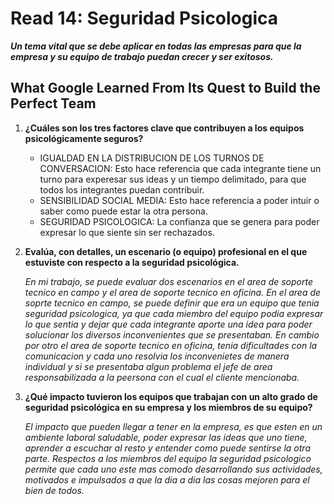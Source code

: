 # Read 14: Seguridad Psicologica
***Un tema vital que se debe aplicar en todas las empresas para que la empresa y su equipo de trabajo puedan crecer y ser exitosos.***

## **What Google Learned From Its Quest to Build the Perfect Team**
1. **¿Cuáles son los tres factores clave que contribuyen a los equipos psicológicamente seguros?**
    + IGUALDAD EN LA DISTRIBUCION DE LOS TURNOS DE CONVERSACION: Esto hace referencia que cada integrante tiene un turno para experesar sus ideas y un tiempo delimitado, para que todos los integrantes puedan contribuir.
    + SENSIBILIDAD SOCIAL MEDIA: Esto hace referencia a poder intuir o saber como puede estar la otra persona.
    + SEGURIDAD PSICOLOGICA: La confianza que se genera para poder expresar lo que siente sin ser rechazados.

2. **Evalúa, con detalles, un escenario (o equipo) profesional en el que estuviste con respecto a la seguridad psicológica.**

    _En mi trabajo, se puede evaluar dos escenarios en el area de soporte tecnico en campo y el area de soporte tecnico en oficina._
    _En el area de soprte tecnico en campo, se puede definir que era un equipo que tenia seguridad psicologica, ya que cada miembro del equipo podia expresar lo que sentia y dejar que cada integrante aporte una idea para poder solucionar los diversos inconvenientes que se presentaban. En cambio por otro el area de soporte tecnico en oficina, tenia dificultades con la comunicacion y cada uno resolvia los inconvenietes de manera individual y si se presentaba algun problema el jefe de area responsabilizada a la peersona con el cual el cliente mencionaba._

3. **¿Qué impacto tuvieron los equipos que trabajan con un alto grado de seguridad psicológica en su empresa y los miembros de su equipo?**

    _El impacto que pueden llegar a tener en la empresa, es que esten en un ambiente laboral saludable, poder expresar las ideas que uno tiene, aprender a escuchar al resto y entender como puede sentirse la otra parte._
    _Respectos a los miembros del equipo la seguridad psicologico permite que cada uno este mas comodo desarrollando sus actividades, motivados e impulsados a que la dia a dia las cosas mejoren para el bien de todos._